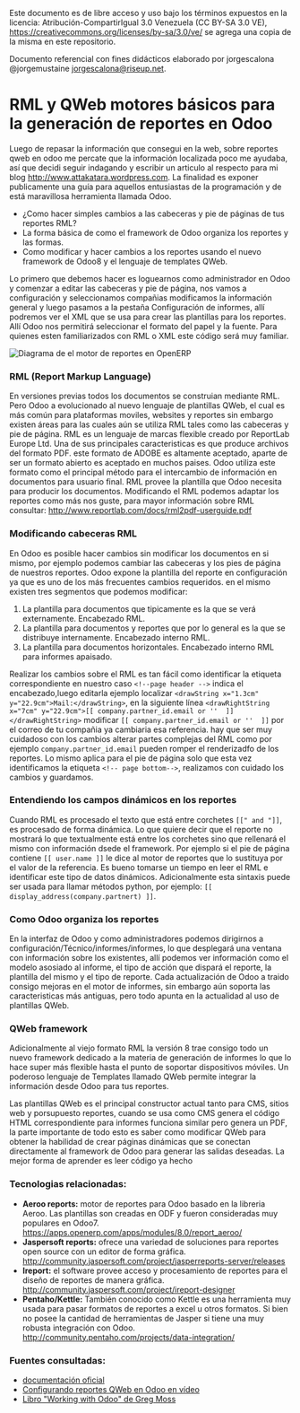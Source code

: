 Este documento es de libre acceso y uso bajo los términos expuestos en la licencia: Atribución-CompartirIgual 3.0 Venezuela (CC BY-SA 3.0 VE), https://creativecommons.org/licenses/by-sa/3.0/ve/ se agrega una copia de la misma en este repositorio.

Documento referencial con fines didácticos elaborado por jorgescalona @jorgemustaine jorgescalona@riseup.net.

RML y QWeb motores básicos para la generación de reportes en Odoo
=================================================================

Luego de repasar la información que consegui en la web, sobre reportes qweb en odoo me percate que la información localizada poco me ayudaba, así que decidi seguir indagando y escribir un articulo al respecto para mi blog http://www.attakatara.wordpress.com. La finalidad es exponer publicamente una guía para aquellos entusiastas de la programación y de está maravillosa herramienta llamada Odoo.

* ¿Como hacer simples cambios a las cabeceras y pie de páginas de tus reportes RML?
* La forma básica de como el framework de Odoo organiza los reportes y las formas.
* Como modificar y hacer cambios a los reportes usando el nuevo framework de Odoo8 y el lenguaje de templates QWeb.

Lo primero que debemos hacer es loguearnos como administrador en Odoo y comenzar a editar las cabeceras y pie de página, nos vamos a configuración y seleccionamos compañias modificamos la información general y luego pasamos a la pestaña Configuración de informes, allí podremos ver el XML que se usa para crear las plantillas para los reportes. Allí Odoo nos permitirá seleccionar el formato del papel y la fuente. Para quienes esten familiarizados con RML o XML este código será muy familiar.

![Diagrama de el motor de reportes en OpenERP](https://attakatara.files.wordpress.com/2016/05/reportengine.png)

### RML (Report Markup Language)

En versiones previas todos los documentos se construian mediante RML. Pero Odoo a evolucionado al nuevo lenguaje de plantillas QWeb, el cual es más común para plataformas moviles, websites y reportes sin embargo existen áreas para las cuales aún se utiliza RML tales como las cabeceras y pie de página.
RML es un lenguaje de marcas flexible creado por ReportLab Europe Ltd. Una de sus principales caracteristicas es que produce archivos del formato PDF. este formato de ADOBE es altamente aceptado, aparte de ser un formato abierto es aceptado en muchos paises. Odoo utiliza este formato como el principal método para el intercambio de información en documentos para usuario final.
RML provee la plantilla que Odoo necesita para producir los documentos. Modificando el RML podemos adaptar los reportes como más nos guste, para mayor información sobre RML consultar: http://www.reportlab.com/docs/rml2pdf-userguide.pdf

### Modificando cabeceras RML
En Odoo es posible hacer cambios sin modificar los documentos en si mismo, por ejemplo podemos cambiar las cabeceras y los pies de página de nuestros reportes.
Odoo expone la plantilla del reporte en configuración ya que es uno de los más frecuentes cambios requeridos. en el mismo existen tres segmentos que podemos modificar:
1. La plantilla para documentos que tipicamente es la que se verá externamente. Encabezado RML.
1. La plantilla para documentos y reportes que por lo general es la que se distribuye internamente. Encabezado interno RML.
1. La plantilla para documentos horizontales. Encabezado interno RML para informes apaisado.

Realizar los cambios sobre el RML es tan fácil como identificar la etiqueta correspondiente en nuestro caso `<!--page header -->` indica el encabezado,luego editarla ejemplo localizar `<drawString x="1.3cm" y="22.9cm">Mail:</drawString>`, en la siguiente línea `<drawRightString x="7cm" y="22.9cm">[[ company.partner_id.email or ''  ]]</drawRightString>`  modificar `[[ company.partner_id.email or ''  ]]` por el correo de tu compañia ya cambiaria esa referencia. hay que ser muy cuidadoso con los cambios alterar partes complejas del RML como por ejemplo `company.partner_id.email` pueden romper el renderizadfo de los reportes.
Lo mismo aplica para el pie de página solo que esta vez identificamos la etiqueta `<!-- page bottom-->`, realizamos con cuidado los cambios y guardamos.

### Entendiendo los campos dinámicos en los reportes

Cuando RML es procesado el texto que está entre corchetes `[[" and "]]`, es procesado de forma dinámica. Lo que quiere decir que el reporte no mostrará lo que textualmente está entre los corchetes sino que rellenará el mismo con información dsede el framework. Por ejemplo si el pie de página contiene `[[ user.name ]]` le dice al motor de reportes que lo sustituya por el valor de la referencia. Es bueno tomarse un tiempo en leer el RML e identificar este tipo de datos dinámicos.
Adicionalmente esta sintaxis puede ser usada para llamar métodos python, por ejemplo: `[[ display_address(company.partnert) ]]`.

### Como Odoo organiza los reportes

En la interfaz de Odoo y como administradores podemos dirigirnos a configuración/Técnico/informes/informes, lo que desplegará una ventana con información sobre los existentes, allí podemos ver información como el modelo asosiado al informe, el tipo de acción que dispará el reporte, la plantilla del mismo y el tipo de reporte.
Cada actualización de Odoo a traido consigo mejoras en el motor de informes, sin embargo aún soporta las caracteristicas más antiguas, pero todo apunta en la actualidad al uso de plantillas QWeb.

### QWeb framework

Adicionalmente al viejo formato RML la versión 8 trae consigo todo un nuevo framework dedicado a la materia de generación de informes lo que lo hace super más flexible hasta el punto de soportar dispositivos móviles. Un poderoso lenguaje de Templates llamado QWeb permite integrar la información desde Odoo para tus reportes. 

Las plantillas QWeb es el principal constructor actual tanto para CMS, sitios web y porsupuesto reportes, cuando se usa como CMS genera el código HTML correspondiente para informes funciona similar pero genera un PDF, la parte importante de todo esto es saber como modificar QWeb para obtener la habilidad de crear páginas dinámicas que se conectan directamente al framework de Odoo para generar las salidas deseadas.
La mejor forma de aprender es leer código ya hecho

### Tecnologias relacionadas:

* **Aeroo reports:** motor de reportes para Odoo basado en la libreria Aeroo. Las plantillas son creadas en ODF y fueron consideradas muy populares en Odoo7. https://apps.openerp.com/apps/modules/8.0/report_aeroo/
* **Jaspersoft reports:** ofrece una variedad de soluciones para reportes open source con un editor de forma gráfica. http://community.jaspersoft.com/project/jasperreports-server/releases
* **Ireport:** el software provee acceso y procesamiento de reportes para el diseño de reportes de manera gráfica. http://community.jaspersoft.com/project/ireport-designer
* **Pentaho/Kettle:** También conocido como Kettle es una herramienta muy usada para pasar formatos de reportes a excel u otros formatos. Si bien no posee la cantidad de herramientas de Jasper si tiene una muy robusta integración con Odoo. http://community.pentaho.com/projects/data-integration/

### Fuentes consultadas:

* [documentación oficial](https://www.odoo.com/documentation/8.0/reference/reports.html)
* [Configurando reportes QWeb en Odoo en vídeo](https://www.youtube.com/watch?v=1EnM1ZDnswM)
* [Libro "Working with Odoo" de Greg Moss](https://www.packtpub.com/big-data-and-business-intelligence/working-odoo)






